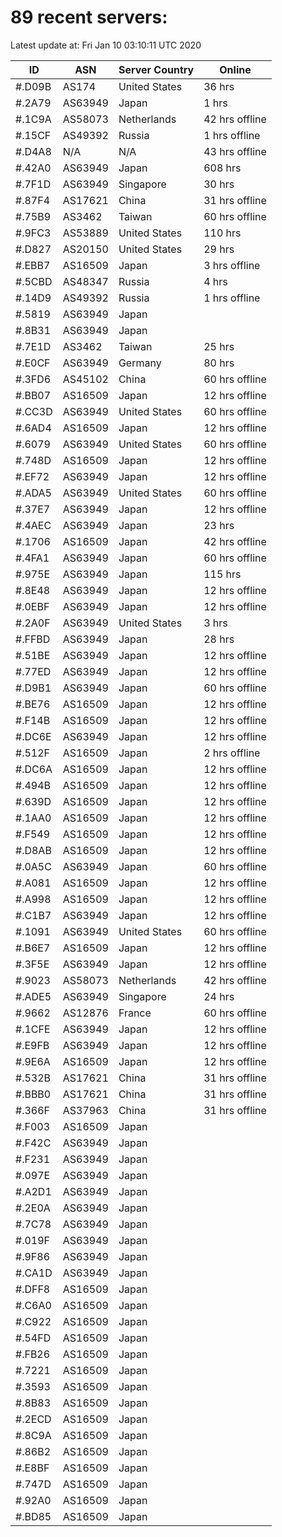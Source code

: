 # 89 recent servers:

Latest update at: Fri Jan 10 03:10:11 UTC 2020

| ID | ASN | Server Country | Online |
| -- | --- | -------------- | ------ |
| #.D09B | AS174 | United States | 36 hrs |
| #.2A79 | AS63949 | Japan | 1 hrs |
| #.1C9A | AS58073 | Netherlands | 42 hrs offline |
| #.15CF | AS49392 | Russia | 1 hrs offline |
| #.D4A8 | N/A | N/A | 43 hrs offline |
| #.42A0 | AS63949 | Japan | 608 hrs |
| #.7F1D | AS63949 | Singapore | 30 hrs |
| #.87F4 | AS17621 | China | 31 hrs offline |
| #.75B9 | AS3462 | Taiwan | 60 hrs offline |
| #.9FC3 | AS53889 | United States | 110 hrs |
| #.D827 | AS20150 | United States | 29 hrs |
| #.EBB7 | AS16509 | Japan | 3 hrs offline |
| #.5CBD | AS48347 | Russia | 4 hrs |
| #.14D9 | AS49392 | Russia | 1 hrs offline |
| #.5819 | AS63949 | Japan | |
| #.8B31 | AS63949 | Japan | |
| #.7E1D | AS3462 | Taiwan | 25 hrs |
| #.E0CF | AS63949 | Germany | 80 hrs |
| #.3FD6 | AS45102 | China | 60 hrs offline |
| #.BB07 | AS16509 | Japan | 12 hrs offline |
| #.CC3D | AS63949 | United States | 60 hrs offline |
| #.6AD4 | AS16509 | Japan | 12 hrs offline |
| #.6079 | AS63949 | United States | 60 hrs offline |
| #.748D | AS16509 | Japan | 12 hrs offline |
| #.EF72 | AS63949 | Japan | 12 hrs offline |
| #.ADA5 | AS63949 | United States | 60 hrs offline |
| #.37E7 | AS63949 | Japan | 12 hrs offline |
| #.4AEC | AS63949 | Japan | 23 hrs |
| #.1706 | AS16509 | Japan | 42 hrs offline |
| #.4FA1 | AS63949 | Japan | 60 hrs offline |
| #.975E | AS63949 | Japan | 115 hrs |
| #.8E48 | AS63949 | Japan | 12 hrs offline |
| #.0EBF | AS63949 | Japan | 12 hrs offline |
| #.2A0F | AS63949 | United States | 3 hrs |
| #.FFBD | AS63949 | Japan | 28 hrs |
| #.51BE | AS63949 | Japan | 12 hrs offline |
| #.77ED | AS63949 | Japan | 12 hrs offline |
| #.D9B1 | AS63949 | Japan | 60 hrs offline |
| #.BE76 | AS16509 | Japan | 12 hrs offline |
| #.F14B | AS16509 | Japan | 12 hrs offline |
| #.DC6E | AS63949 | Japan | 12 hrs offline |
| #.512F | AS16509 | Japan | 2 hrs offline |
| #.DC6A | AS16509 | Japan | 12 hrs offline |
| #.494B | AS16509 | Japan | 12 hrs offline |
| #.639D | AS16509 | Japan | 12 hrs offline |
| #.1AA0 | AS16509 | Japan | 12 hrs offline |
| #.F549 | AS16509 | Japan | 12 hrs offline |
| #.D8AB | AS16509 | Japan | 12 hrs offline |
| #.0A5C | AS63949 | Japan | 60 hrs offline |
| #.A081 | AS16509 | Japan | 12 hrs offline |
| #.A998 | AS16509 | Japan | 12 hrs offline |
| #.C1B7 | AS63949 | Japan | 12 hrs offline |
| #.1091 | AS63949 | United States | 60 hrs offline |
| #.B6E7 | AS16509 | Japan | 12 hrs offline |
| #.3F5E | AS63949 | Japan | 12 hrs offline |
| #.9023 | AS58073 | Netherlands | 42 hrs offline |
| #.ADE5 | AS63949 | Singapore | 24 hrs |
| #.9662 | AS12876 | France | 60 hrs offline |
| #.1CFE | AS63949 | Japan | 12 hrs offline |
| #.E9FB | AS63949 | Japan | 12 hrs offline |
| #.9E6A | AS16509 | Japan | 12 hrs offline |
| #.532B | AS17621 | China | 31 hrs offline |
| #.BBB0 | AS17621 | China | 31 hrs offline |
| #.366F | AS37963 | China | 31 hrs offline |
| #.F003 | AS16509 | Japan | |
| #.F42C | AS63949 | Japan | |
| #.F231 | AS63949 | Japan | |
| #.097E | AS63949 | Japan | |
| #.A2D1 | AS63949 | Japan | |
| #.2E0A | AS63949 | Japan | |
| #.7C78 | AS63949 | Japan | |
| #.019F | AS63949 | Japan | |
| #.9F86 | AS63949 | Japan | |
| #.CA1D | AS63949 | Japan | |
| #.DFF8 | AS16509 | Japan | |
| #.C6A0 | AS16509 | Japan | |
| #.C922 | AS16509 | Japan | |
| #.54FD | AS16509 | Japan | |
| #.FB26 | AS16509 | Japan | |
| #.7221 | AS16509 | Japan | |
| #.3593 | AS16509 | Japan | |
| #.8B83 | AS16509 | Japan | |
| #.2ECD | AS16509 | Japan | |
| #.8C9A | AS16509 | Japan | |
| #.86B2 | AS16509 | Japan | |
| #.E8BF | AS16509 | Japan | |
| #.747D | AS16509 | Japan | |
| #.92A0 | AS16509 | Japan | |
| #.BD85 | AS16509 | Japan | |

